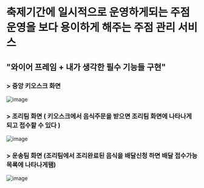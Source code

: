 # 축제기간에 일시적으로 운영하게되는 주점운영을 보다 용이하게 해주는 주점 관리 서비스
## "와이어 프레임 + 내가 생각한 필수 기능들 구현"
### > 중앙 키오스크 화면
![image](https://github.com/dydtkddl/jujum/assets/114085307/36bcf52b-d25b-41db-a4b7-86a83bc1cb6a)

### > 조리팀 화면 ( 키오스크에서 음식주문을 받으면 조리팀 화면에 나타나게 되고 접수할 수 있다 )
![image](https://github.com/dydtkddl/jujum/assets/114085307/87091b1d-37d1-41f5-9c47-86441b246459)

### > 운송팀 화면 (조리팀에서 조리완료된 음식을 배달신청 하면 배달 접수가능 목록에 나타나게됌)
![image](https://github.com/dydtkddl/jujum/assets/114085307/c1a0421c-769e-4105-9423-79f0bdbdbf0a)
